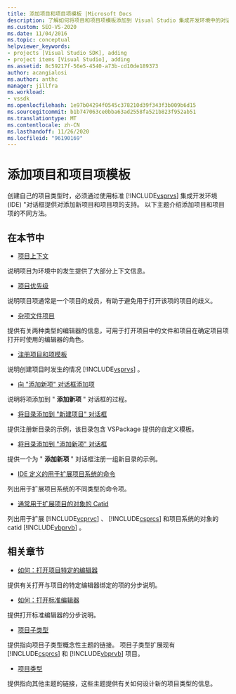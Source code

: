 ```yaml
---
title: 添加项目和项目项模板 |Microsoft Docs
description: 了解如何将项目和项目项模板添加到 Visual Studio 集成开发环境中的对话框 (IDE) 。
ms.custom: SEO-VS-2020
ms.date: 11/04/2016
ms.topic: conceptual
helpviewer_keywords:
- projects [Visual Studio SDK], adding
- project items [Visual Studio], adding
ms.assetid: 8c59217f-56e5-4540-a73b-cd10de189373
author: acangialosi
ms.author: anthc
manager: jillfra
ms.workload:
- vssdk
ms.openlocfilehash: 1e97b04294f0545c378210d39f343f3b009b6d15
ms.sourcegitcommit: b1b747063ce0bba63ad2558fa521b823f952ab51
ms.translationtype: MT
ms.contentlocale: zh-CN
ms.lasthandoff: 11/26/2020
ms.locfileid: "96190169"
---
```

# <a name="add-project-and-project-item-templates"></a>添加项目和项目项模板
创建自己的项目类型时，必须通过使用标准 [!INCLUDE[vsprvs](../../code-quality/includes/vsprvs_md.md)] 集成开发环境 (IDE) "对话框提供对添加新项目和项目项的支持。 以下主题介绍添加项目和项目项的不同方法。

## <a name="in-this-section"></a>在本节中
- [项目上下文](../../extensibility/internals/project-context.md)

 说明项目为环境中的发生提供了大部分上下文信息。

- [项目优先级](../../extensibility/internals/project-priority.md)

 说明项目项通常是一个项目的成员，有助于避免用于打开该项的项目的歧义。

- [杂项文件项目](../../extensibility/internals/miscellaneous-files-project.md)

 提供有关两种类型的编辑器的信息，可用于打开项目中的文件和项目在确定项目项打开时使用的编辑器的角色。

- [注册项目和项模板](../../extensibility/internals/registering-project-and-item-templates.md)

 说明创建项目时发生的情况 [!INCLUDE[vsprvs](../../code-quality/includes/vsprvs_md.md)] 。

- [向 "添加新项" 对话框添加项](../../extensibility/internals/adding-items-to-the-add-new-item-dialog-boxes.md)

 说明将项添加到 " **添加新项** " 对话框的过程。

- [将目录添加到 "新建项目" 对话框](../../extensibility/internals/adding-directories-to-the-new-project-dialog-box.md)

 提供注册新目录的示例，该目录包含 VSPackage 提供的自定义模板。

- [将目录添加到 "添加新项" 对话框](../../extensibility/internals/adding-directories-to-the-add-new-item-dialog-box.md)

 提供一个为 " **添加新项** " 对话框注册一组新目录的示例。

- [IDE 定义的用于扩展项目系统的命令](../../extensibility/internals/ide-defined-commands-for-extending-project-systems.md)

 列出用于扩展项目系统的不同类型的命令项。

- [通常用于扩展项目的对象的 Catid](../../extensibility/internals/catids-for-objects-that-are-typically-used-to-extend-projects.md)

 列出用于扩展 [!INCLUDE[vcprvc](../../code-quality/includes/vcprvc_md.md)] 、 [!INCLUDE[csprcs](../../data-tools/includes/csprcs_md.md)] 和项目系统的对象的 catid [!INCLUDE[vbprvb](../../code-quality/includes/vbprvb_md.md)] 。

## <a name="related-sections"></a>相关章节
- [如何：打开项目特定的编辑器](../../extensibility/how-to-open-project-specific-editors.md)

 提供有关打开与项目的特定编辑器绑定的项的分步说明。

- [如何：打开标准编辑器](../../extensibility/how-to-open-standard-editors.md)

 提供打开标准编辑器的分步说明。

- [项目子类型](../../extensibility/internals/project-subtypes.md)

 提供指向项目子类型概念性主题的链接。 项目子类型扩展现有 [!INCLUDE[csprcs](../../data-tools/includes/csprcs_md.md)] 和 [!INCLUDE[vbprvb](../../code-quality/includes/vbprvb_md.md)] 项目。

- [项目类型](../../extensibility/internals/project-types.md)

 提供指向其他主题的链接，这些主题提供有关如何设计新的项目类型的信息。
